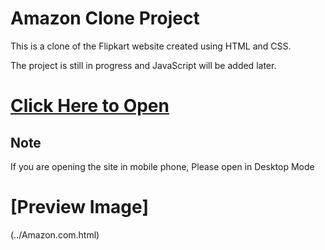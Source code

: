 # Amazon Clone Project

This is a clone of the Flipkart website created using HTML and CSS.

The project is still in progress and JavaScript will be added later.


# [Click Here to Open](http://127.0.0.1:5500/)

<h2> Note </h2>

If you are opening the site in mobile phone, Please open in Desktop Mode

# [Preview Image] 
 (../Amazon.com.html)

